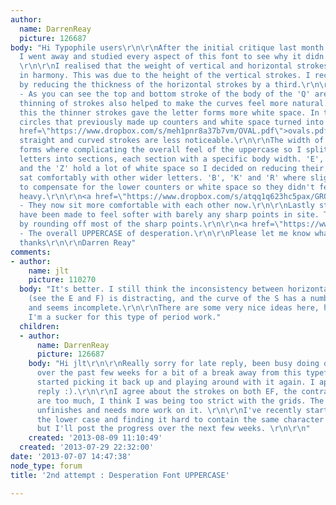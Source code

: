 ```yaml
---
author:
  name: DarrenReay
  picture: 126687
body: "Hi Typophile users\r\n\r\nAfter the initial critique last month on 'Typophile'
  I went away and studied every aspect of this font to see why it didn't seem to work.
  \r\n\r\nI realised that the weight of vertical and horizontal strokes weren't visually
  in harmony. This was due to the height of the vertical strokes. I rectified this
  by reducing the thickness of the horizontal strokes by a third.\r\n\r\n<a href=\"https://www.dropbox.com/s/7xjs9vrprbqlke6/STROKES.pdf\">strokes.pdf</a>
  - As you can see the top and bottom stroke of the body of the 'Q' are slightly thinner.\r\n\r\nThe
  thinning of strokes also helped to make the curves feel more natural. Because of
  this the thinner strokes gave the letter forms more white space. In turn the perfect
  circles that previously made up counters and white space turned into ovals.\r\n\r\n<a
  href=\"https://www.dropbox.com/s/meh1pnr8a37b7vm/OVAL.pdf\">ovals.pdf</a> - The
  straight and curved strokes are less noticeable.\r\n\r\nThe width of certain letter
  forms where complicating the overall feel of the uppercase so I split some of the
  letters into sections, each section with a specific body width. 'E', 'F', 'L', 'T'
  and the 'Z' hold a lot of white space so I decided on reducing their width so they
  sat comfortably with other wider letters. 'B', 'K' and 'R' where slightly wider
  to compensate for the lower counters or white space so they didn't feel too top
  heavy.\r\n\r\n<a href=\"https://www.dropbox.com/s/atqq1q623hc5pax/GROUPS.pdf\">groups.pdf</a>
  - They now sit more comfortable with each other now.\r\n\r\nLastly stroke edges
  have been made to feel softer with barely any sharp points in site. This was achieved
  by rounding off most of the sharp points.\r\n\r\n<a href=\"https://www.dropbox.com/s/x0etyiu21h6q5hq/FONT.pdf\">desperation.pdf</a>
  - The overall UPPERCASE of desperation.\r\n\r\nPlease let me know what you all think?\r\n\r\nMany
  thanks\r\n\r\nDarren Reay"
comments:
- author:
    name: jlt
    picture: 110270
  body: "It's better. I still think the inconsistency between horizontal stroke width
    (see the E and F) is distracting, and the curve of the S has a number of issues
    and seems incomplete.\r\n\r\nThere are some very nice ideas here, however, and
    I'm a sucker for this type of period work."
  children:
  - author:
      name: DarrenReay
      picture: 126687
    body: "Hi jlt\r\n\r\nReally sorry for late reply, been busy doing other projects
      over the past few weeks for a bit of a break away from this typeface. I've now
      started picking it back up and playing around with it again. I appreciate your
      reply :).\r\n\r\nI agree about the strokes on both EF, the contrast in weight
      are too much, I think I was being too strict with the grids. The S is definitely
      unfinishes and needs more work on it. \r\n\r\nI've recently started creating
      the lower case and finding it hard to contain the same character as the UPPERCASE
      but I'll post the progress over the next few weeks. \r\n\r\n"
    created: '2013-08-09 11:10:49'
  created: '2013-07-29 22:32:00'
date: '2013-07-07 14:47:38'
node_type: forum
title: '2nd attempt : Desperation Font UPPERCASE'

---
```

